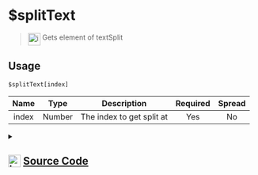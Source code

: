 # $splitText
> <img align="top" src="https://upload.wikimedia.org/wikipedia/commons/thumb/e/e4/Infobox_info_icon.svg/160px-Infobox_info_icon.svg.png?20150409153300" alt="image" width="25" height="auto"> Gets element of textSplit
## Usage
```
$splitText[index]
```
| Name | Type | Description | Required | Spread
| :---: | :---: | :---: | :---: | :---: |
index | Number | The index to get split at | Yes | No
<details>
<summary>
    
## <img align="top" src="https://cdn4.iconfinder.com/data/icons/iconsimple-logotypes/512/github-512.png" alt="image" width="25" height="auto">  [Source Code](https://github.com/tryforge/ForgeScript-V2/blob/main/src/native/splitText.ts)
    
</summary>
    
```ts
import { ArgType, NativeFunction, Return } from "../structures"
import { SplitTextName } from "./textSplit"

export default new NativeFunction({
    name: "$splitText",
    version: "1.2.0",
    description: "Gets element of textSplit",
    brackets: true,
    unwrap: true,
    args: [
        {
            name: "index",
            description: "The index to get split at",
            rest: false,
            required: true,
            type: ArgType.Number
        }
    ],
    execute(ctx, [ index ]) {
        return this.success(
            ctx.getEnvironmentInstance(Array, SplitTextName)?.[index]
        )
    },
})
```
    
</details>